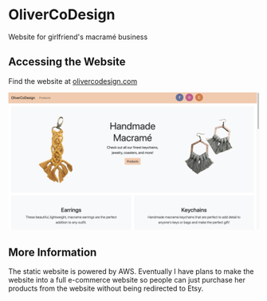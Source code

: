 # OliverCoDesign
Website for girlfriend's macramé business

## Accessing the Website

Find the website at [olivercodesign.com](olivercodesign.com)

![Screenshot](images/ocdscreenshot.png)

## More Information

The static website is powered by AWS. Eventually I have plans to make the website into a full e-commerce website so people can just purchase 
her products from the website without being redirected to Etsy.
